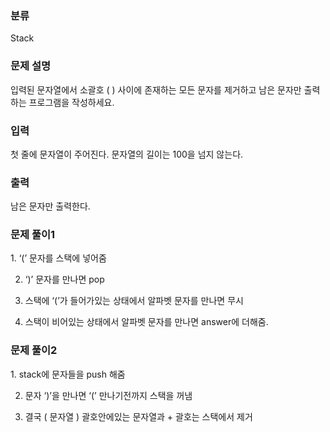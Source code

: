 ### 분류

Stack

### 문제 설명

<p>
입력된 문자열에서 소괄호 ( ) 사이에 존재하는 모든 문자를 제거하고 남은 문자만 출력하는 프로그램을 작성하세요.
</p>


### 입력

 <p>첫 줄에 문자열이 주어진다. 문자열의 길이는 100을 넘지 않는다.</p>

### 출력

 <p>남은 문자만 출력한다.</p>

### 문제 풀이1
<p> 
1. ‘(’ 문자를 스택에 넣어줌

2. ‘)’ 문자를 만나면 pop

3. 스택에 ‘(’가 들어가있는 상태에서 알파벳 문자를 만나면 무시 

4. 스택이 비어있는 상태에서 알파벳 문자를 만나면 answer에 더해줌.
</p>

### 문제 풀이2

<p>
1. stack에 문자들을 push 해줌

2. 문자 ‘)’을 만나면 ‘(’ 만나기전까지 스택을 꺼냄

3. 결국 ( 문자열 ) 괄호안에있는 문자열과 + 괄호는 스택에서 제거
</p>

